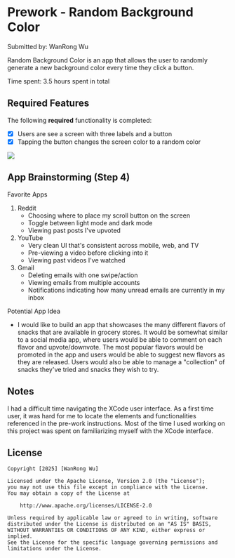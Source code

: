 # Prework - Random Background Color 

Submitted by: WanRong Wu

Random Background Color is an app that allows the user to
randomly generate a new background color every time they click a button. 

Time spent: 3.5 hours spent in total

## Required Features

The following **required** functionality is completed:

- [X] Users are see a screen with three labels and a button
- [X] Tapping the button changes the screen color to a random color

<div>
    <a href="https://www.loom.com/share/a424754806334b29ae0df0da1699a300">
    </a>
    <a href="https://www.loom.com/share/a424754806334b29ae0df0da1699a300">
      <img style="max-width:300px;" src="https://cdn.loom.com/sessions/thumbnails/a424754806334b29ae0df0da1699a300-a450f0c4970a22d7-full-play.gif">
    </a>
  </div>

## App Brainstorming (Step 4)
Favorite Apps
1. Reddit
    - Choosing where to place my scroll button on the screen
    - Toggle between light mode and dark mode
    - Viewing past posts I've upvoted
2. YouTube
    - Very clean UI that's consistent across mobile, web, and TV
    - Pre-viewing a video before clicking into it
    - Viewing past videos I've watched
3. Gmail
    - Deleting emails with one swipe/action
    - Viewing emails from multiple accounts
    - Notifications indicating how many unread emails are currently in my inbox
    
Potential App Idea
- I would like to build an app that showcases the many different flavors of snacks that are available in grocery stores. It would be somewhat similar to a social media app, where users would be able to comment on each flavor and upvote/downvote. The most popular flavors would be promoted in the app and users would be able to suggest new flavors as they are released. Users would also be able to manage a "collection" of snacks they've tried and snacks they wish to try.

## Notes

I had a difficult time navigating the XCode user interface. As a first time user,
it was hard for me to locate the elements and functionalities referenced in the
pre-work instructions. Most of the time I used working on this project was spent on
familiarizing myself with the XCode interface.

## License

    Copyright [2025] [WanRong Wu]

    Licensed under the Apache License, Version 2.0 (the "License");
    you may not use this file except in compliance with the License.
    You may obtain a copy of the License at

        http://www.apache.org/licenses/LICENSE-2.0

    Unless required by applicable law or agreed to in writing, software
    distributed under the License is distributed on an "AS IS" BASIS,
    WITHOUT WARRANTIES OR CONDITIONS OF ANY KIND, either express or implied.
    See the License for the specific language governing permissions and
    limitations under the License.
